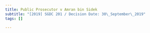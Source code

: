 ```yaml
---
title: Public Prosecutor v Amran bin Sidek
subtitle: "[2019] SGDC 201 / Decision Date: 30\_September\_2019"
tags: []

---
```

